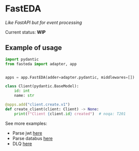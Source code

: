 # FastEDA

*Like FastAPI but for event processing*

Current status: **WIP**

## Example of usage

```python
import pydantic
from fasteda import adapter, app


apps = app.FastEDA(adder=adapter.pydantic, middlewares=[])

class Client(pydantic.BaseModel):
    id: int
    name: str

@apps.add("client.create.v1")
def create_client(client: Client) -> None:
    print(f"Client {client.id} created")  # noqa: T201

```


See more examples:

 - Parse jwt [here](examples/jwt.py)
 - Parse databus [here](examples/databus.py)
 - DLQ [here](examples/dlq.py)
